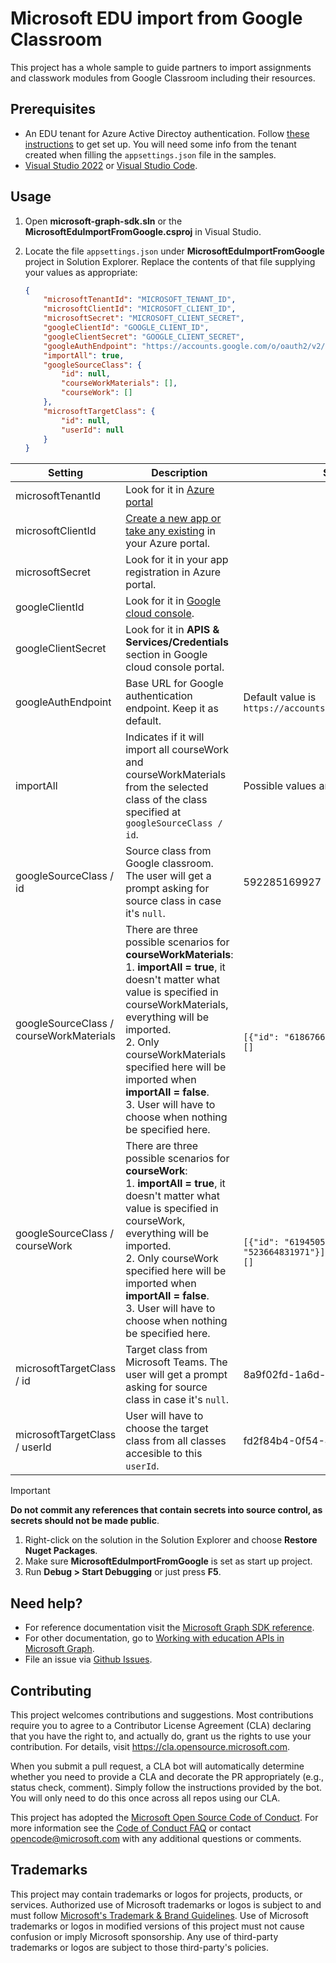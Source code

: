 # Microsoft EDU import from Google Classroom

This project has a whole sample to guide partners to import assignments and classwork modules from Google Classroom including their resources.

## Prerequisites

* An EDU tenant for Azure Active Directoy authentication. Follow [these instructions](https://learn.microsoft.com/graph/msgraph-onboarding-overview) to get set up. You will need some info from the tenant created when filling the `appsettings.json` file in the samples.
* [Visual Studio 2022](https://visualstudio.microsoft.com/downloads) or [Visual Studio Code](https://code.visualstudio.com/download).

## Usage

1. Open __microsoft-graph-sdk.sln__ or the __MicrosoftEduImportFromGoogle.csproj__ in Visual Studio.

1. Locate the file `appsettings.json` under __MicrosoftEduImportFromGoogle__ project in Solution Explorer. Replace the contents of that file supplying your values as appropriate:

    ```json
    {
        "microsoftTenantId": "MICROSOFT_TENANT_ID",
        "microsoftClientId": "MICROSOFT_CLIENT_ID",
        "microsoftSecret": "MICROSOFT_CLIENT_SECRET",
        "googleClientId": "GOOGLE_CLIENT_ID",
        "googleClientSecret": "GOOGLE_CLIENT_SECRET",
        "googleAuthEndpoint": "https://accounts.google.com/o/oauth2/v2/auth",
        "importAll": true,
        "googleSourceClass": {
            "id": null,
            "courseWorkMaterials": [],
            "courseWork": []
        },
        "microsoftTargetClass": {
            "id": null,
            "userId": null
        }
    }
    ```

| Setting | Description | Sample value |
|---------|-------------|--------------|
| microsoftTenantId | Look for it in [Azure portal](https://learn.microsoft.com/azure/active-directory/fundamentals/active-directory-how-to-find-tenant) | |
| microsoftClientId |  [Create a new app or take any existing](https://learn.microsoft.com/azure/active-directory/develop/quickstart-register-app) in your Azure portal. | |
| microsoftSecret | Look for it in your app registration in Azure portal. | |
| googleClientId | Look for it in [Google cloud console](https://cloud.google.com). | |
| googleClientSecret | Look for it in **APIS & Services/Credentials** section in Google cloud console portal. | |
| googleAuthEndpoint | Base URL for Google authentication endpoint. Keep it as default. | Default value is `https://accounts.google.com/o/oauth2/v2/auth` |
| importAll | Indicates if it will import all courseWork and courseWorkMaterials from the selected class of the class specified at `googleSourceClass / id`. | Possible values are `true` and `false`. |
| googleSourceClass / id | Source class from Google classroom. The user will get a prompt asking for source class in case it's `null`. | 592285169927 |
| googleSourceClass / courseWorkMaterials | There are three possible scenarios for **courseWorkMaterials**: <br> 1. **importAll = true**, it doesn't matter what value is specified in courseWorkMaterials, everything will be imported. <br> 2. Only courseWorkMaterials specified here will be imported when **importAll = false**. <br> 3. User will have to choose when nothing be specified here. | <br><br>```[{"id": "618676647100"}]``` <br> ```[]``` |
| googleSourceClass / courseWork | There are three possible scenarios for **courseWork**: <br> 1. **importAll = true**, it doesn't matter what value is specified in courseWork, everything will be imported. <br> 2. Only courseWork specified here will be imported when **importAll = false**. <br> 3. User will have to choose when nothing be specified here. | <br><br>```[{"id": "619450535000"},{"id": "523664831971"}]``` <br> ```[]``` |
| microsoftTargetClass / id | Target class from Microsoft Teams. The user will get a prompt asking for source class in case it's `null`. | 8a9f02fd-1a6d-4f77-a500-5737e191fcc3 |
| microsoftTargetClass / userId | User will have to choose the target class from all classes accesible to this `userId`. | fd2f84b4-0f54-4d47-a7f8-e4fc259dee58 |

> [!IMPORTANT]
> __Do not commit any references that contain secrets into source control, as secrets should not be made public__.

1. Right-click on the solution in the Solution Explorer and choose __Restore Nuget Packages__.
1. Make sure __MicrosoftEduImportFromGoogle__ is set as start up project.
1. Run __Debug > Start Debugging__ or just press __F5__.

## Need help?

* For reference documentation visit the [Microsoft Graph SDK reference](https://learn.microsoft.com/graph/sdks/sdks-overview).
* For other documentation, go to [Working with education APIs in Microsoft Graph](https://learn.microsoft.com/graph/api/resources/education-overview).
* File an issue via [Github Issues](https://github.com/microsoft/edu-assignments-graph-sdk/issues/new).

## Contributing

This project welcomes contributions and suggestions.  Most contributions require you to agree to a
Contributor License Agreement (CLA) declaring that you have the right to, and actually do, grant us
the rights to use your contribution. For details, visit https://cla.opensource.microsoft.com.

When you submit a pull request, a CLA bot will automatically determine whether you need to provide
a CLA and decorate the PR appropriately (e.g., status check, comment). Simply follow the instructions
provided by the bot. You will only need to do this once across all repos using our CLA.

This project has adopted the [Microsoft Open Source Code of Conduct](https://opensource.microsoft.com/codeofconduct/).
For more information see the [Code of Conduct FAQ](https://opensource.microsoft.com/codeofconduct/faq/) or
contact [opencode@microsoft.com](mailto:opencode@microsoft.com) with any additional questions or comments.

## Trademarks

This project may contain trademarks or logos for projects, products, or services. Authorized use of Microsoft 
trademarks or logos is subject to and must follow 
[Microsoft's Trademark & Brand Guidelines](https://www.microsoft.com/en-us/legal/intellectualproperty/trademarks/usage/general).
Use of Microsoft trademarks or logos in modified versions of this project must not cause confusion or imply Microsoft sponsorship.
Any use of third-party trademarks or logos are subject to those third-party's policies.
